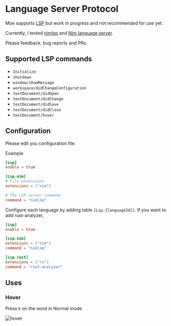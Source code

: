 # Language Server Protocol

Moe supports [LSP](https://microsoft.github.io/language-server-protocol/) but work in progress and not recommended for use yet.

Currently, I tested [nimlsp](https://github.com/PMunch/nimlsp) and [Nim language server](https://github.com/nim-lang/langserver).

Please feedback, bug reports and PRs.

## Supported LSP commands

- `Initialize`
- `shutdown`
- `window/showMessage`
- `workspace/didChangeConfiguration`
- `textDocument/didOpen`
- `textDocument/didChange`
- `textDocument/didSave`
- `textDocument/didClose`
- `textDocument/hover`

## Configuration

Please edit you configuration file.

Example
```toml
[Lsp]
enable = true

[Lsp.nim]
# File extensions
extensions = ["nim"]

# The LSP server command
command = "nimlsp"
```

Configure each language by adding table `[Lsp.{languageId}]`.
If you want to add rust-analyzer,
```toml
[Lsp]
enable = true

[Lsp.nim]
extensions = ["nim"]
command = "nimlsp"

[Lsp.rust]
extensions = ["rs"]
command = "rust-analyzer"
```

## Uses

### Hover

Press `K` on the word in Normal mode.

![hover](https://github.com/fox0430/moe/assets/15966436/9e1f78d7-c52d-4bf7-bb51-7d86659ffeb5)
